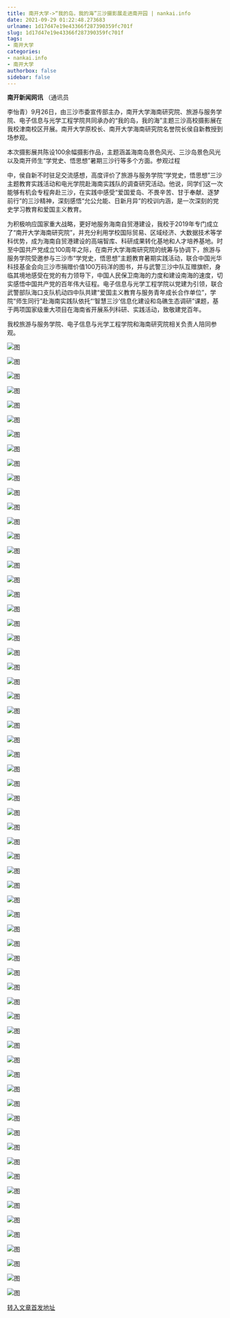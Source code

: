 ```yaml
---
title: 南开大学->“我的岛，我的海”三沙摄影展走进南开园 | nankai.info
date: 2021-09-29 01:22:48.273683
urlname: 1d17d47e19e43366f287390359fc701f
slug: 1d17d47e19e43366f287390359fc701f
tags: 
- 南开大学
categories:
- nankai.info
- 南开大学
authorbox: false
sidebar: false
---
```

**南开新闻网讯** （通讯员

李怡青）9月26日，由三沙市委宣传部主办，南开大学海南研究院、旅游与服务学院、电子信息与光学工程学院共同承办的“我的岛，我的海”主题三沙高校摄影展在我校津南校区开展。南开大学原校长、南开大学海南研究院名誉院长侯自新教授到场参观。

本次摄影展共陈设100余幅摄影作品，主题涵盖海南岛景色风光、三沙岛景色风光以及南开师生“学党史、悟思想”暑期三沙行等多个方面。参观过程
<!--more-->
中，侯自新不时驻足交流感想，高度评价了旅游与服务学院“学党史，悟思想”三沙主题教育实践活动和电光学院赴海南实践队的调查研究活动。他说，同学们这一次能够有机会专程奔赴三沙，在实践中感受“爱国爱岛、不畏辛苦、甘于奉献、逐梦前行”的三沙精神，深刻感悟“允公允能、日新月异”的校训内涵，是一次深刻的党史学习教育和爱国主义教育。

为积极响应国家重大战略，更好地服务海南自贸港建设，我校于2019年专门成立了“南开大学海南研究院”，并充分利用学校国际贸易、区域经济、大数据技术等学科优势，成为海南自贸港建设的高端智库、科研成果转化基地和人才培养基地。时至中国共产党成立100周年之际，在南开大学海南研究院的统筹与协调下，旅游与服务学院受邀参与三沙市“学党史，悟思想”主题教育暑期实践活动，联合中国光华科技基金会向三沙市捐赠价值100万码洋的图书，并与武警三沙中队互赠旗帜，身临其境地感受在党的有力领导下，中国人民保卫南海的力度和建设南海的速度，切实感悟中国共产党的百年伟大征程。电子信息与光学工程学院以党建为引领，联合武警部队海口支队机动四中队共建“爱国主义教育与服务青年成长合作单位”，学院“师生同行”赴海南实践队依托“‘智慧三沙’信息化建设和岛礁生态调研”课题，基于两项国家级重大项目在海南省开展系列科研、实践活动，致敬建党百年。

我校旅游与服务学院、电子信息与光学工程学院和海南研究院相关负责人陪同参观。

![图](http://news.nankai.edu.cn/ywsd/system/2021/09/27/g)

![图](http://news.nankai.edu.cn/ywsd/system/2021/09/27/p)

![图](http://news.nankai.edu.cn/ywsd/system/2021/09/27/j)

![图](http://news.nankai.edu.cn/ywsd/system/2021/09/27/)

![图](http://news.nankai.edu.cn/ywsd/system/2021/09/27/7)

![图](http://news.nankai.edu.cn/ywsd/system/2021/09/27/a)

![图](http://news.nankai.edu.cn/ywsd/system/2021/09/27/d)

![图](http://news.nankai.edu.cn/ywsd/system/2021/09/27/7)

![图](http://news.nankai.edu.cn/ywsd/system/2021/09/27/9)

![图](http://news.nankai.edu.cn/ywsd/system/2021/09/27/9)

![图](http://news.nankai.edu.cn/ywsd/system/2021/09/27/6)

![图](http://news.nankai.edu.cn/ywsd/system/2021/09/27/d)

![图](http://news.nankai.edu.cn/ywsd/system/2021/09/27/_)

![图](http://news.nankai.edu.cn/ywsd/system/2021/09/27/4)

![图](http://news.nankai.edu.cn/ywsd/system/2021/09/27/4)

![图](http://news.nankai.edu.cn/ywsd/system/2021/09/27/7)

![图](http://news.nankai.edu.cn/ywsd/system/2021/09/27/1)

![图](http://news.nankai.edu.cn/ywsd/system/2021/09/27/4)

![图](http://news.nankai.edu.cn/ywsd/system/2021/09/27/0)

![图](http://news.nankai.edu.cn/ywsd/system/2021/09/27/0)

![图](http://news.nankai.edu.cn/ywsd/system/2021/09/27/0)

![图](http://news.nankai.edu.cn/ywsd/system/2021/09/27/3)

![图](http://news.nankai.edu.cn/ywsd/system/2021/09/27/0)

![图](http://news.nankai.edu.cn/ywsd/system/2021/09/27/0)

![图](http://news.nankai.edu.cn/)

![图](http://news.nankai.edu.cn/ywsd/system/2021/09/27/7)

![图](http://news.nankai.edu.cn/ywsd/system/2021/09/27/1)

![图](http://news.nankai.edu.cn/ywsd/system/2021/09/27/4)

![图](http://news.nankai.edu.cn/)

![图](http://news.nankai.edu.cn/ywsd/system/2021/09/27/0)

![图](http://news.nankai.edu.cn/ywsd/system/2021/09/27/0)

![图](http://news.nankai.edu.cn/ywsd/system/2021/09/27/0)

![图](http://news.nankai.edu.cn/)

![图](http://news.nankai.edu.cn/ywsd/system/2021/09/27/3)

![图](http://news.nankai.edu.cn/ywsd/system/2021/09/27/0)

![图](http://news.nankai.edu.cn/ywsd/system/2021/09/27/0)

![图](http://news.nankai.edu.cn/)

![图](http://news.nankai.edu.cn/ywsd/system/2021/09/27/c)

![图](http://news.nankai.edu.cn/ywsd/system/2021/09/27/i)

![图](http://news.nankai.edu.cn/ywsd/system/2021/09/27/p)

![图](http://news.nankai.edu.cn/)

![图](http://news.nankai.edu.cn/ywsd/system/2021/09/27/n)

![图](http://news.nankai.edu.cn/ywsd/system/2021/09/27/c)

![图](http://news.nankai.edu.cn/ywsd/system/2021/09/27/)

![图](http://news.nankai.edu.cn/ywsd/system/2021/09/27/u)

![图](http://news.nankai.edu.cn/ywsd/system/2021/09/27/d)

![图](http://news.nankai.edu.cn/ywsd/system/2021/09/27/e)

![图](http://news.nankai.edu.cn/ywsd/system/2021/09/27/)

![图](http://news.nankai.edu.cn/ywsd/system/2021/09/27/i)

![图](http://news.nankai.edu.cn/ywsd/system/2021/09/27/a)

![图](http://news.nankai.edu.cn/ywsd/system/2021/09/27/k)

![图](http://news.nankai.edu.cn/ywsd/system/2021/09/27/n)

![图](http://news.nankai.edu.cn/ywsd/system/2021/09/27/a)

![图](http://news.nankai.edu.cn/ywsd/system/2021/09/27/n)

![图](http://news.nankai.edu.cn/ywsd/system/2021/09/27/)

![图](http://news.nankai.edu.cn/ywsd/system/2021/09/27/s)

![图](http://news.nankai.edu.cn/ywsd/system/2021/09/27/w)

![图](http://news.nankai.edu.cn/ywsd/system/2021/09/27/e)

![图](http://news.nankai.edu.cn/ywsd/system/2021/09/27/n)

![图](http://news.nankai.edu.cn/)

![图](http://news.nankai.edu.cn/)

![图](http://news.nankai.edu.cn/ywsd/system/2021/09/27/:)

![图](http://news.nankai.edu.cn/ywsd/system/2021/09/27/p)

![图](http://news.nankai.edu.cn/ywsd/system/2021/09/27/t)

![图](http://news.nankai.edu.cn/ywsd/system/2021/09/27/t)

![图](http://news.nankai.edu.cn/ywsd/system/2021/09/27/h)

[转入文章首发地址](http://news.nankai.edu.cn/ywsd/system/2021/09/27/030048113.shtml)
